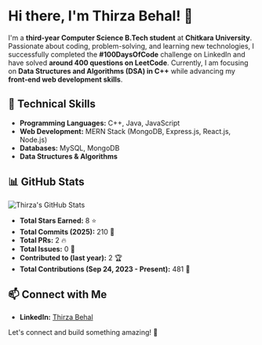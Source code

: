 # Hi there, I'm Thirza Behal! 👋

I'm a **third-year Computer Science B.Tech student** at **Chitkara University**. Passionate about coding, problem-solving, and learning new technologies, I successfully completed the **#100DaysOfCode** challenge on LinkedIn and have solved **around 400 questions on LeetCode**. Currently, I am focusing on **Data Structures and Algorithms (DSA) in C++** while advancing my **front-end web development skills**.

## 🚀 Technical Skills
- **Programming Languages:** C++, Java, JavaScript
- **Web Development:** MERN Stack (MongoDB, Express.js, React.js, Node.js)
- **Databases:** MySQL, MongoDB
- **Data Structures & Algorithms**

## 📊 GitHub Stats
![Thirza's GitHub Stats](https://github-readme-stats.vercel.app/api?username=Thirza-12&show_icons=true&theme=tokyonight)

- **Total Stars Earned:** 8 ⭐
- **Total Commits (2025):** 210 📝
- **Total PRs:** 2 🔥
- **Total Issues:** 0 🚀
- **Contributed to (last year):** 2 🏆
- **Total Contributions (Sep 24, 2023 - Present):** 481 🎯

## 📫 Connect with Me
- **LinkedIn:** [Thirza Behal](https://www.linkedin.com/in/thirza12/)

Let's connect and build something amazing! 🚀


